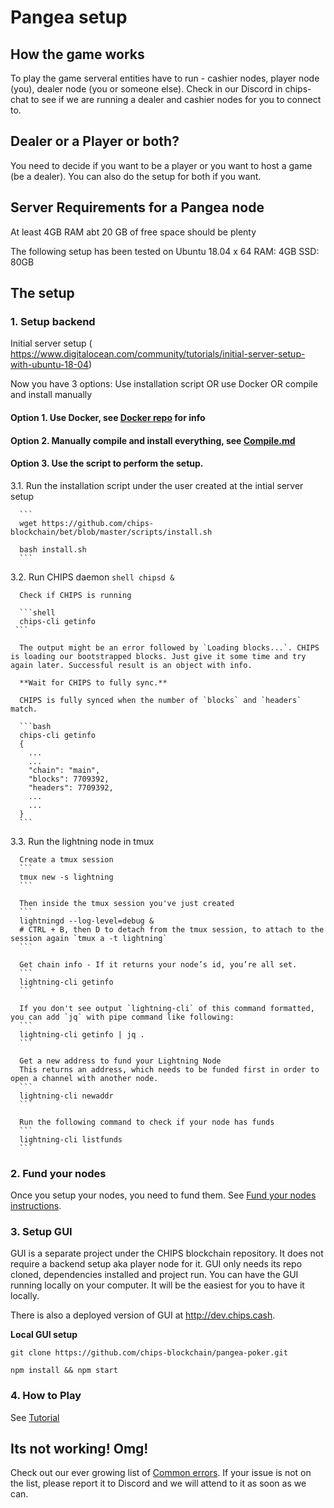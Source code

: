 # Pangea setup

## How the game works

To play the game serveral entities have to run - cashier nodes, player node (you), dealer node (you or someone else). Check in our Discord in chips-chat to see if we are running a dealer and cashier nodes for you to connect to.

## Dealer or a Player or both?

You need to decide if you want to be a player or you want to host a game (be a dealer). You can also do the setup for both if you want.

## Server Requirements for a Pangea node

At least 4GB RAM
abt 20 GB of free space should be plenty

The following setup has been tested on 
Ubuntu 18.04 x 64
RAM: 4GB
SSD: 80GB

## The setup

### 1. Setup backend

Initial server setup ( https://www.digitalocean.com/community/tutorials/initial-server-setup-with-ubuntu-18-04)

Now you have 3 options: Use installation script OR use Docker OR compile and install manually


#### Option 1. Use Docker, see [Docker repo](https://github.com/chips-blockchain/docker) for info

#### Option 2. Manually compile and install everything, see [Compile.md](./compile.md)

#### Option 3. Use the script to perform the setup.

   3.1. Run the installation script under the user created at the intial server setup

      ```
      wget https://github.com/chips-blockchain/bet/blob/master/scripts/install.sh

      bash install.sh
      ```

   3.2. Run CHIPS daemon
      ```shell
      chipsd &
      ```

      Check if CHIPS is running

      ```shell
      chips-cli getinfo
     ```

      The output might be an error followed by `Loading blocks...`. CHIPS is loading our bootstrapped blocks. Just give it some time and try again later. Successful result is an object with info.

      **Wait for CHIPS to fully sync.**

      CHIPS is fully synced when the number of `blocks` and `headers` match.

      ```bash
      chips-cli getinfo
      {
        ...
        ...
        "chain": "main",
        "blocks": 7709392,
        "headers": 7709392,
        ...
        ...
      } 
      ```

  3.3. Run the lightning node in tmux

      Create a tmux session
      ```
      tmux new -s lightning
      ```

      Then inside the tmux session you've just created
      ```
      lightningd --log-level=debug &
      # CTRL + B, then D to detach from the tmux session, to attach to the session again `tmux a -t lightning`
      ```

      Get chain info - If it returns your node’s id, you’re all set.
      ```
      lightning-cli getinfo
      ```

      If you don't see output `lightning-cli` of this command formatted, you can add `jq` with pipe command like following:
      ```
      lightning-cli getinfo | jq .
      ```

      Get a new address to fund your Lightning Node
      This returns an address, which needs to be funded first in order to open a channel with another node.
      ```
      lightning-cli newaddr
      ```

      Run the following command to check if your node has funds
      ```
      lightning-cli listfunds
      ```

### 2. Fund your nodes

Once you setup your nodes, you need to fund them. See [Fund your nodes instructions](./setup_fund_nodes.md).

### 3. Setup GUI

GUI is a separate project under the CHIPS blockchain repository. It does not require a backend setup aka player node for it. GUI only needs its repo cloned, dependencies installed and project run. You can have the GUI running locally on your computer. It will be the easiest for you to have it locally.

There is also a deployed version of GUI at http://dev.chips.cash.

**Local GUI setup**

```
git clone https://github.com/chips-blockchain/pangea-poker.git

npm install && npm start

```

### 4. How to Play

  See [Tutorial](https://github.com/chips-blockchain/pangea-poker/blob/dev/tutorial/Tutorial.md)


## Its not working! Omg!

  Check out our ever growing list of [Common errors](./setup_common_errors.md). If your issue is not on the list, please report it to Discord and we will attend to it as soon as we can.
